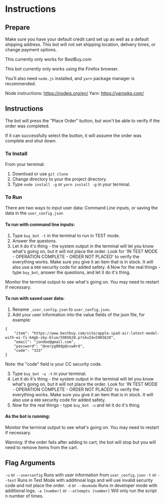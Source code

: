 # Instructions

## Prepare
Make sure you have your default credit card set up as well as a default shipping address. This bot will not set shipping location, delivery times, or change payment options.

This currently only works for BestBuy.com

This bot currently only works using the Firefox browser.

You'll also need `node.js` installed, and `yarn` package manager is recommended.

Node instructions: https://nodejs.org/en/
Yarn: https://yarnpkg.com/

## Instructions

The bot will press the "Place Order" button, but won't be able to verify if the order was completed.

If it can successfully select the button, it will assume the order was complete and shut down.

### To Install
From your terminal:
1. Download or use `git clone`
2. Change directory to your the project directory.
3. Type `node install -g` or `yarn install -g` in your terminal.

### To Run
There are two ways to input user data: Command Line inputs, or saving the data in the `user_config.json`

#### To run with command line inputs:
1. Type `buy_bot -t` in the terminal to run in TEST mode.
2. Answer the questons.
3. Let it do it's thing - the system output in the terminal will let you know what's going on, but it will not place the order. Look for 'IN TEST MODE - OPERATION COMPLETE - ORDER NOT PLACED' to verify the everything works. Make sure you give it an item that is in stock. It will also use a `000` security code for added safety.
4.Now for the real things - type `buy_bot`, answer the questions, and let it do it's thing.

Monitor the terminal output to see what's going on. You may need to restart if necessary.

#### To run with saved user data:
1. Rename `_user_config.json` to `user_config.json`.
2. Add your user information into the value fields of the json file, for example:
```
{
    "item": "https://www.bestbuy.com/site/apple-ipad-air-latest-model-with-wi-fi-64gb-sky-blue/5985620.p?skuId=5985620",
    "email": "jondoe@gmail.com",
    "password": "@veryg00dp@ssw0rd",
    "code": "333"
}
```
Note: the "code" field is your CC security code.

3. Type `buy_bot -u -t` in your terminal.
4. Let it do it's thing - the system output in the terminal will let you know what's going on, but it will not place the order. Look for 'IN TEST MODE - OPERATION COMPLETE - ORDER NOT PLACED' to verify the everything works. Make sure you give it an item that is in stock. It will also use a `000` security code for added safety.
5. Now for the real things - type `buy_bot -u` and let it do it's thing.

#### As the bot is running:
Monitor the terminal output to see what's going on. You may need to restart if necessary.

Warning: If the order fails after adding to cart, the bot will stop but you will need to remove items from the cart.

## Flag Arguments

`-u` or `--userconfig` Runs with user information from `user_config.json`
`-t` or `--test` Runs in Test Mode with additinoal logs and will use invalid security code and not place the order.
`-d` or `--devmode` Runs in developer mode with additional logs.
`-a [number]` or `--attempts [number]` Will only run the script n number of times.
